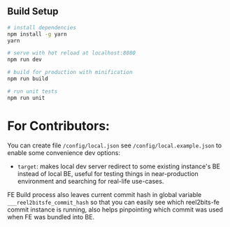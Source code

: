## Build Setup

``` bash
# install dependencies
npm install -g yarn
yarn

# serve with hot reload at localhost:8080
npm run dev

# build for production with minification
npm run build

# run unit tests
npm run unit
```

# For Contributors:

You can create file `/config/local.json` see `/config/local.example.json` to enable some convenience dev options:

* `target`: makes local dev server redirect to some existing instance's BE instead of local BE, useful for testing things in near-production environment and searching for real-life use-cases.

FE Build process also leaves current commit hash in global variable `___reel2bitsfe_commit_hash` so that you can easily see which reel2bits-fe commit instance is running, also helps pinpointing which commit was used when FE was bundled into BE.
